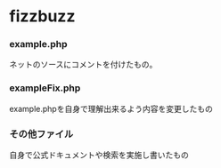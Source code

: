 # fizzbuzz
### example.php
ネットのソースにコメントを付けたもの。

### exampleFix.php
example.phpを自身で理解出来るよう内容を変更したもの

### その他ファイル
自身で公式ドキュメントや検索を実施し書いたもの